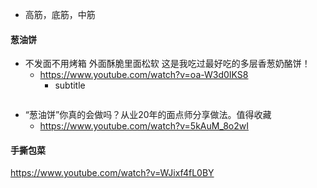 - 高筋，底筋，中筋

#### 葱油饼
- 不发面不用烤箱 外面酥脆里面松软 这是我吃过最好吃的多层香葱奶酪饼！
    - https://www.youtube.com/watch?v=oa-W3d0IKS8
        - subtitle
```

```
- “葱油饼”你真的会做吗？从业20年的面点师分享做法。值得收藏
    - https://www.youtube.com/watch?v=5kAuM_8o2wI


#### 手撕包菜
https://www.youtube.com/watch?v=WJixf4fL0BY